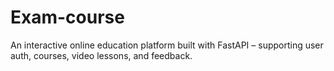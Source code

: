 # Exam-course
An interactive online education platform built with FastAPI – supporting user auth, courses, video lessons, and feedback.
